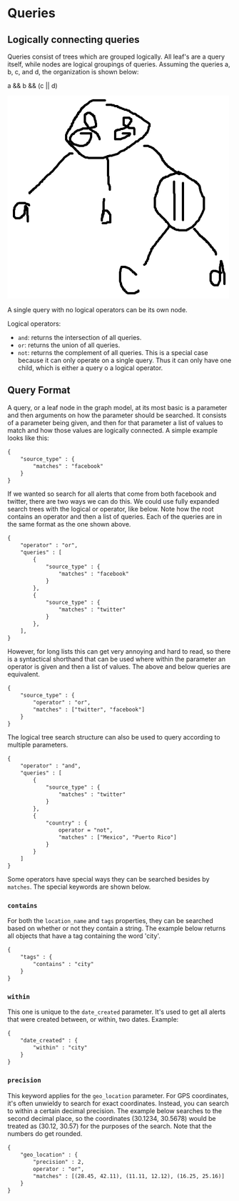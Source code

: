 # Queries

## Logically connecting queries

Queries consist of trees which are grouped logically. All leaf's are a query itself, while nodes are logical groupings of queries. Assuming the queries a, b, c, and d, the organization is shown below:

a && b && (c || d)

![Example Tree](images/logical1.png "Example Tree")

A single query with no logical operators can be its own node. 

Logical operators:

* `and`: returns the intersection of all queries.
* `or`: returns the union of all queries.
* `not`: returns the complement of all queries. This is a special case because it can only operate on a single query. Thus it can only have one child, which is either a query o a logical operator.

## Query Format

A query, or a leaf node in the graph model, at its most basic is a parameter and then arguments on how the parameter should be searched. It consists of a parameter being given, and then for that parameter a list of values to match and how those values are logically connected. A simple example looks like this: 
```
{
	"source_type" : {
		"matches" : "facebook"
	}
}
```

If we wanted so search for all alerts that come from both facebook and twitter, there are two ways we can do this. We could use fully expanded search trees with the logical or operator, like below. Note how the root contains an operator and then a list of queries. Each of the queries are in the same format as the one shown above.
```
{
	"operator" : "or",
	"queries" : [
		{
			"source_type" : {
				"matches" : "facebook"
			}
		},
		{
			"source_type" : {
				"matches" : "twitter"
			}
		},
	],
}
```

However, for long lists this can get very annoying and hard to read, so there is a syntactical shorthand that can be used where within the parameter an operator is given and then a list of values. The above and below queries are equivalent.
```
{
	"source_type" : {
		"operator" : "or",
		"matches" : ["twitter", "facebook"]
	}
}
```

The logical tree search structure can also be used to query according to multiple parameters.
```
{
	"operator" : "and",
	"queries" : [
		{
			"source_type" : {
				"matches" : "twitter"
			}
		},
		{
			"country" : {
				operator = "not",
				"matches" : ["Mexico", "Puerto Rico"]
			}
		}
	]
}
```

Some operators have special ways they can be searched besides by `matches`. The special keywords are shown below.

### `contains`

For both the `location_name` and `tags` properties, they can be searched based on whether or not they contain a string. The example below returns all objects that have a tag containing the word 'city'.

```
{
	"tags" : {
		"contains" : "city"
	}
}
```

### `within`

This one is unique to the `date_created` parameter. It's used to get all alerts that were created between, or within, two dates. Example:

```
{
	"date_created" : {
		"within" : "city"
	}
}
```

### `precision`

This keyword applies for the `geo_location` parameter. For GPS coordinates, it's often unwieldy to search for exact coordinates. Instead, you can search to within a certain decimal precision. The example below searches to the second decimal place, so the coordinates (30.1234, 30.5678) would be treated as (30.12, 30.57) for the purposes of the search. Note that the numbers do get rounded.

```
{
	"geo_location" : {
		"precision" : 2,
		operator : "or",
		"matches" : [(28.45, 42.11), (11.11, 12.12), (16.25, 25.16)]
	}
}
```